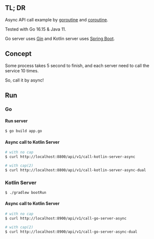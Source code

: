 ## TL; DR

Async API call example by [goroutine](https://go.dev/tour/concurrency) and [coroutine](https://kotlinlang.org/docs/coroutines-overview.html).

Tested with Go 16.15 & Java 11.

Go server uses [Gin](https://gin-gonic.com) and Kotlin server uses [Spring Boot](https://spring.io/projects/spring-boot).

## Concept

Some process takes 5 second to finish, and each server need to call the service 10 times.

So, call it by async!

## Run

### Go

#### Run server

```bash
$ go build app.go
```

#### Async call to Kotlin Server

```bash
# with no cap
$ curl http://localhost:8800/api/v1/call-kotlin-server-async

# with cap(2)
$ curl http://localhost:8800/api/v1/call-kotlin-server-async-dual
```

### Kotlin Server

```bash
$ ./gradlew bootRun
```

#### Async call to Kotlin Server

```bash
# with no cap
$ curl http://localhost:8900/api/v1/call-go-server-async

# with cap(2)
$ curl http://localhost:8900/api/v1/call-go-server-async-dual
```
